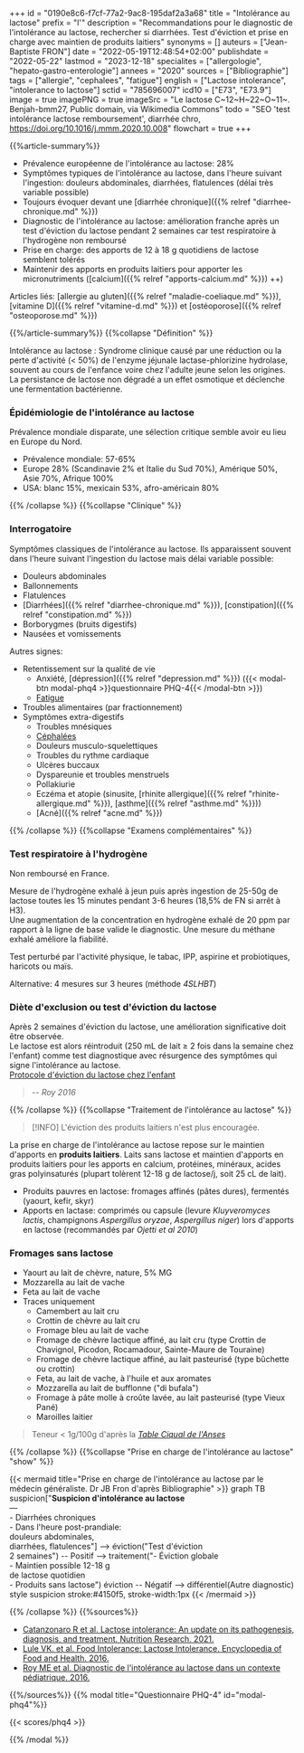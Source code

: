 +++
id = "0190e8c6-f7cf-77a2-9ac8-195daf2a3a68"
title = "Intolérance au lactose"
prefix = "l'"
description = "Recommandations pour le diagnostic de l'intolérance au lactose, rechercher si diarrhées. Test d'éviction et prise en charge avec maintien de produits laitiers"
synonyms = []
auteurs = ["Jean-Baptiste FRON"]
date = "2022-05-19T12:48:54+02:00"
publishdate = "2022-05-22"
lastmod = "2023-12-18"
specialites = ["allergologie", "hepato-gastro-enterologie"]
annees = "2020"
sources = ["Bibliographie"]
tags = ["allergie", "cephalees", "fatigue"]
english = ["Lactose intolerance", "intolerance to lactose"]
sctid = "785696007"
icd10 = ["E73", "E73.9"]
image = true
imagePNG = true
imageSrc = "Le lactose C~12~H~22~O~11~. Benjah-bmm27, Public domain, via Wikimedia Commons"
todo = "SEO 'test intolérance lactose remboursement', diarrhée chro, https://doi.org/10.1016/j.mmm.2020.10.008"
flowchart = true
+++

{{%article-summary%}}

- Prévalence européenne de l'intolérance au lactose: 28%
- Symptômes typiques de l'intolérance au lactose, dans l'heure suivant l'ingestion: douleurs abdominales, diarrhées, flatulences (délai très variable possible)
- Toujours évoquer devant une [diarrhée chronique]({{% relref "diarrhee-chronique.md" %}})
- Diagnostic de l'intolérance au lactose: amélioration franche après un test d'éviction du lactose pendant 2 semaines car test respiratoire à l'hydrogène non remboursé
- Prise en charge: des apports de 12 à 18 g quotidiens de lactose semblent tolérés
- Maintenir des apports en produits laitiers pour apporter les micronutriments ([calcium]({{% relref "apports-calcium.md" %}}) ++)

Articles liés: [allergie au gluten]({{% relref "maladie-coeliaque.md" %}}), [vitamine D]({{% relref "vitamine-d.md" %}}) et [ostéoporose]({{% relref "osteoporose.md" %}})

{{%/article-summary%}}
{{%collapse "Définition" %}}

Intolérance au lactose
: Syndrome clinique causé par une réduction ou la perte d'activité (< 50%) de l'enzyme jéjunale lactase-phlorizine hydrolase, souvent au cours de l'enfance voire chez l'adulte jeune selon les origines. La persistance de lactose non dégradé a un effet osmotique et déclenche une fermentation bactérienne.

### Épidémiologie de l'intolérance au lactose

Prévalence mondiale disparate, une sélection critique semble avoir eu lieu en Europe du Nord.

- Prévalence mondiale: 57-65%
- Europe 28% (Scandinavie 2% et Italie du Sud 70%), Amérique 50%, Asie 70%, Afrique 100%
- USA: blanc 15%, mexicain 53%, afro-américain 80%

{{% /collapse %}}
{{%collapse "Clinique" %}}

### Interrogatoire

Symptômes classiques de l'intolérance au lactose. Ils apparaissent souvent dans l'heure suivant l'ingestion du lactose mais délai variable possible:

- Douleurs abdominales
- Ballonnements
- Flatulences
- [Diarrhées]({{% relref "diarrhee-chronique.md" %}}), [constipation]({{% relref "constipation.md" %}})
- Borborygmes (bruits digestifs)
- Nausées et vomissements

Autres signes:

- Retentissement sur la qualité de vie
  - Anxiété, [dépression]({{% relref "depression.md" %}}) ({{< modal-btn modal-phq4 >}}questionnaire PHQ-4{{< /modal-btn >}})
  - [Fatigue](/tags/fatigue/)
- Troubles alimentaires (par fractionnement)
- Symptômes extra-digestifs
  - Troubles mnésiques
  - [Céphalées](/tags/cephalees/)
  - Douleurs musculo-squelettiques
  - Troubles du rythme cardiaque
  - Ulcères buccaux
  - Dyspareunie et troubles menstruels
  - Pollakiurie
  - Eczéma et atopie (sinusite, [rhinite allergique]({{% relref "rhinite-allergique.md" %}}), [asthme]({{% relref "asthme.md" %}}))
  - [Acné]({{% relref "acne.md" %}})

{{% /collapse %}}
{{%collapse "Examens complémentaires" %}}

### Test respiratoire à l'hydrogène

Non remboursé en France.

Mesure de l'hydrogène exhalé à jeun puis après ingestion de 25-50g de lactose toutes les 15 minutes pendant 3-6 heures (18,5% de FN si arrêt à H3).  
Une augmentation de la concentration en hydrogène exhalé de 20 ppm par rapport à la ligne de base valide le diagnostic. Une mesure du méthane exhalé améliore la fiabilité.

Test perturbé par l'activité physique, le tabac, IPP, aspirine et probiotiques, haricots ou maïs.

Alternative: 4 mesures sur 3 heures (méthode *4SLHBT*)

### Diète d'exclusion ou test d'éviction du lactose

Après 2 semaines d'éviction du lactose, une amélioration significative doit être observée.  
Le lactose est alors réintroduit (250 mL de lait ≥ 2 fois dans la semaine chez l'enfant) comme test diagnostique avec résurgence des symptômes qui signe l'intolérance au lactose.  
[Protocole d'éviction du lactose chez l'enfant](https://www.chusj.org/CORPO/files/c6/c652d9b5-7b5e-40b2-9f92-8f231078013f.pdf)

> -- *Roy 2016*

{{% /collapse %}}
{{%collapse "Traitement de l'intolérance au lactose" %}}

> [!INFO]
> L'éviction des produits laitiers n'est plus encouragée.

La prise en charge de l'intolérance au lactose repose sur le maintien d'apports en **produits laitiers**. Laits sans lactose et maintien d'apports en produits laitiers pour les apports en calcium, protéines, minéraux, acides gras polyinsaturés (plupart tolèrent 12-18 g de lactose/j, soit 25 cL de lait).

- Produits pauvres en lactose: fromages affinés (pâtes dures), fermentés (yaourt, kefir, skyr)
- Apports en lactase: comprimés ou capsule (levure *Kluyveromyces lactis*, champignons *Aspergillus oryzae*, *Aspergillus niger*) lors d'apports en lactose (recommandés par *Ojetti et al 2010*)

### Fromages sans lactose

- Yaourt au lait de chèvre, nature, 5% MG
- Mozzarella au lait de vache
- Feta au lait de vache
- Traces uniquement
  - Camembert au lait cru
  - Crottin de chèvre au lait cru
  - Fromage bleu au lait de vache
  - Fromage de chèvre lactique affiné, au lait cru (type Crottin de Chavignol, Picodon, Rocamadour, Sainte-Maure de Touraine)
  - Fromage de chèvre lactique affiné, au lait pasteurisé (type bûchette ou crottin)
  - Feta, au lait de vache, à l'huile et aux aromates
  - Mozzarella au lait de bufflonne ("di bufala")
  - Fromage à pâte molle à croûte lavée, au lait pasteurisé (type Vieux Pané)
  - Maroilles laitier

> Teneur < 1g/100g d'après la *[Table Ciqual de l'Anses](https://ciqual.anses.fr/)*

{{% /collapse %}}
{{%collapse "Prise en charge de l'intolérance au lactose" "show" %}}

{{< mermaid title="Prise en charge de l'intolérance au lactose par le médecin généraliste. Dr JB Fron d'après Bibliographie" >}}
graph TB
  suspicion["<b>Suspicion d'intolérance au lactose</b><br>—<br>- Diarrhées chroniques<br>- Dans l'heure post-prandiale:<br>douleurs abdominales,<br>diarrhées, flatulences"] --> éviction("Test d'éviction<br>2 semaines") -- Positif --> traitement("- Éviction globale<br>- Maintien possible 12-18 g<br>de lactose quotidien<br>- Produits sans lactose")
    éviction -- Négatif --> différentiel(Autre diagnostic)
  style suspicion stroke:#4150f5, stroke-width:1px
{{< /mermaid >}}

{{% /collapse %}}
{{%sources%}}

- [Catanzonaro R et al. Lactose intolerance: An update on its pathogenesis, diagnosis, and treatment. Nutrition Research. 2021.](https://www.sciencedirect.com/science/article/abs/pii/S0271531721000129)
- [Lule VK. et al. Food Intolerance: Lactose Intolerance. Encyclopedia of Food and Health. 2016.](https://www.sciencedirect.com/science/article/pii/B9780123849472003123)
- [Roy ME et al. Diagnostic de l'intolérance au lactose dans un contexte pédiatrique. 2016.](https://www.chusj.org/CORPO/files/81/81da31b9-c18b-44b7-9b9f-eaa5a4c6cb8f.pdf)

{{%/sources%}}
{{% modal title="Questionnaire PHQ-4" id="modal-phq4"%}}

{{< scores/phq4 >}}

{{% /modal %}}
